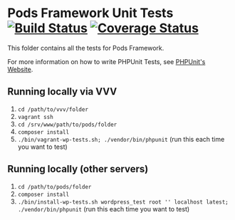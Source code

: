 # Pods Framework Unit Tests [![Build Status](https://secure.travis-ci.org/pods-framework/pods.png?branch=master)](http://travis-ci.org/pods-framework/pods) [![Coverage Status](https://coveralls.io/repos/pods-framework/pods/badge.png)](https://coveralls.io/r/pods-framework/pods) #


This folder contains all the tests for Pods Framework.

For more information on how to write PHPUnit Tests, see [PHPUnit's Website](https://phpunit.de/manual/current/en/writing-tests-for-phpunit.html).

## Running locally via VVV ##

1. `cd /path/to/vvv/folder`
1. `vagrant ssh`
1. `cd /srv/www/path/to/pods/folder`
1. `composer install`
1. `./bin/vagrant-wp-tests.sh; ./vendor/bin/phpunit` (run this each time you want to test)

## Running locally (other servers) ##

1. `cd /path/to/pods/folder`
1. `composer install`
1. `./bin/install-wp-tests.sh wordpress_test root '' localhost latest; ./vendor/bin/phpunit` (run this each time you want to test)
